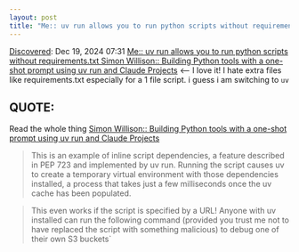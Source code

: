 ```yaml
---
layout: post
title: "Me:: uv run allows you to run python scripts without requirements.txt Simon Willison:: Building Python tools with a one-shot prompt using uv run and Claude Projects"
---
```

[Discovered](http://rolandtanglao.com/2020/07/29/p1-blogthis-checkvist-list-links-to-blog/): Dec 19, 2024 07:31  [Me:: uv run allows you to run python scripts without requirements.txt Simon Willison:: Building Python tools with a one-shot prompt using uv run and Claude Projects](https://simonwillison.net/2024/Dec/19/one-shot-python-tools/) <-- I love it! I hate extra files like requirements.txt especially for a 1 file script. i guess i am switching to `uv`

## QUOTE: 
Read the whole thing [Simon Willison:: Building Python tools with a one-shot prompt using uv run and Claude Projects](https://simonwillison.net/2024/Dec/19/one-shot-python-tools/)

>This is an example of inline script dependencies, a feature described in PEP 723 and implemented by uv run. Running the script causes uv to create a temporary virtual environment with those dependencies installed, a process that takes just a few milliseconds once the uv cache has been populated.

>This even works if the script is specified by a URL! Anyone with uv installed can run the following command (provided you trust me not to have replaced the script with something malicious) to debug one of their own S3 buckets`

